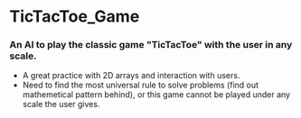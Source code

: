 # TicTacToe_Game
### An AI to play the classic game "TicTacToe" with the user in any scale.
 * A great practice with 2D arrays and interaction with users.
 * Need to find the most universal rule to solve problems (find out mathemetical pattern behind), or this game cannot be played under any scale the user gives.
